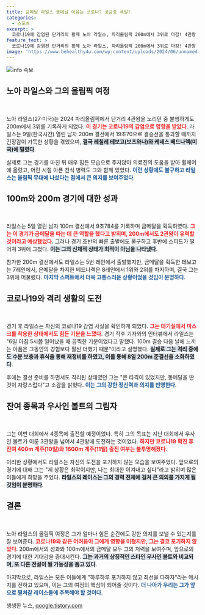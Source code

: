 ```yaml
---
title: 금메달 라일스 동메달 이유는 코로나? 궁금증 폭발!
categories:
  - 스포츠
excerpt: >
  코로나19에 감염된 단거리의 황제 노아 라일스, 파리올림픽 200m에서 3위로 마감! 4관왕 꿈이 좌절된 그가 겪은 아찔한 순간과 감동의 격리 생활이 공개된다. 클릭하고 그의 진심을 확인하세요!
feature_text: >
  코로나19에 감염된 단거리의 황제 노아 라일스, 파리올림픽 200m에서 3위로 마감! 4관왕 꿈이 좌절된 그가 겪은 아찔한 순간과 감동의 격리 생활이 공개된다. 클릭하고 그의 진심을 확인하세요!
image: 'https://www.behealthy4u.com/wp-content/uploads/2024/06/unnamed-file.png'
---
```


<p><img src="https://www.behealthy4u.com/wp-content/uploads/2024/06/unnamed-file.png" alt="info 속보" /></p>

<h2 data-ke-size="size26">노아 라일스와 그의 올림픽 여정</h2>

<p data-ke-size="size16">&nbsp;</p>

<p>노아 라일스(27·미국)는 2024 파리올림픽에서 단거리 4관왕을 노리던 중 불행하게도 200m에서 3위를 기록하게 되었다. <b><span style="color: #ee2323;">이 경기는 코로나19의 감염으로 영향을 받았다</span></b>. 라일스는 9일(한국시간) 열린 남자 200m 결선에서 19초70으로 결승선을 통과할 때까지 긴장감이 가득한 상황을 겪었으며, <b><span style="background-color: #21538527;">결국 레칠레 테보고(보츠와나)와 케네스 베드나렉(미국)에 밀렸다</span></b>. </p>

<p>실제로 그는 경기를 마친 뒤 매우 힘든 모습으로 주저앉아 의료진의 도움을 받아 휠체어에 올랐고, 어린 시절 아픈 천식 병력도 그와 함께 있었다. <b><span style="color: #1a5490;">이런 상황에도 불구하고 라일스는 올림픽 무대에 나섰다는 점에서 큰 의지를 보여주었다</span></b>.</p>

<h2 data-ke-size="size26">100m와 200m 경기에 대한 성과</h2>

<p data-ke-size="size16">&nbsp;</p>

<p>라일스는 5일 열린 남자 100m 결선에서 9초784를 기록하며 금메달을 획득하였다. <b><span style="color: #ee2323;">그는 이 경기가 금메달을 따는 데 큰 역할을 했다고 밝히며, 200m에서도 2관왕이 유력할 것이라고 예상했었다</span></b>. 그러나 경기 초반의 빠른 출발에도 불구하고 후반에 스피드가 떨어져 3위에 그쳤다. <b><span style="background-color: #21538527;">이는 그의 신체적 상태가 최적이 아님을 나타냈다</span></b>.</p>

<p>참가한 200m 결선에서도 라일스는 5번 레인에서 출발했지만, 금메달을 획득한 테보고는 7레인에서, 은메달을 차지한 베드나렉은 8레인에서 1위와 2위를 차지하며, 결국 그는 3위에 머물렀다. <b><span style="color: #1a5490;">마지막 스퍼트에서 더욱 고통스러운 상황이었을 것임이 분명하다</span></b>.</p>

<h2 data-ke-size="size26">코로나19와 격리 생활의 도전</h2>

<p data-ke-size="size16">&nbsp;</p>

<p>경기 후 라일스는 자신의 코로나19 감염 사실을 확인하게 되었다. <b><span style="color: #ee2323;">그는 대기실에서 마스크를 착용한 상태에서도 힘든 기분을 느꼈다</span></b>. 경기 직후 기자와의 인터뷰에서 라일스는 "6일 아침 5시쯤 일어났을 때 끔찍한 기분이었다고 말했다. 100m 결승 다음 날에 느끼는 아픔은 그동안의 경험보다 훨씬 더했기 때문"이라고 설명했다. <b><span style="background-color: #21538527;">실제로 그는 격리 중에도 수분 보충과 휴식을 통해 재정비를 하였고, 이를 통해 8일 200m 준결선을 소화하였다</span></b>.</p>

<p>후에는 결선 준비를 하면서도 격리된 상태였던 그는 "큰 타격이 있었지만, 동메달을 딴 것이 자랑스럽다"고 소감을 밝혔다. <b><span style="color: #1a5490;">이는 그의 강한 정신력과 의지를 반영한다</span></b>.</p>

<h2 data-ke-size="size26">잔여 종목과 우사인 볼트의 그림자</h2>

<p data-ke-size="size16">&nbsp;</p>

<p>그는 이번 대회에서 4종목에 출전할 예정이었다. 특히 그의 목표는 지난 대회에서 우사인 볼트가 이룬 3관왕을 넘어서 4관왕에 도전하는 것이었다. <b><span style="color: #ee2323;">하지만 코로나19 확진 후 잔여 400m 계주(10일)와 1600m 계주(11일) 출전 여부는 불투명해졌다</span></b>. </p>

<p>이러한 상황에서도 라일스는 자신의 도전을 포기하지 않는 모습을 보여주었다. 앞으로의 경기에 대해 그는 "제 상황은 최악이지만, 나는 최대한 이겨내고 싶다"라고 밝히며 많은 이들에게 희망을 주었다. <b><span style="background-color: #21538527;">라일스의 레이스는 그의 경력 전체에 걸쳐 큰 의의를 가지게 될 것임이 분명하다</span></b>.</p>

<h2 data-ke-size="size26">결론</h2>

<p data-ke-size="size16">&nbsp;</p>

<p>노아 라일스의 올림픽 여정은 그가 얼마나 힘든 순간에도 강한 의지를 보낼 수 있는지를 잘 보여준다. <b><span style="color: #ee2323;">코로나19와 같은 어려움이 그에게 영향을 미쳤지만, 그는 결코 포기하지 않았다</span></b>. 200m에서의 성과와 100m에서의 금메달 모두 그의 저력을 보여주며, 앞으로의 경기에 대한 기대감을 증대시킨다. <b><span style="background-color: #21538527;">그는 과거의 상징적인 스타인 우사인 볼트와 비교되며, 또 다른 전설이 될 가능성을 품고 있다</span></b>. </p>

<p>마지막으로, 라일스는 모든 이들에게 "하루하루 포기하지 않고 최선을 다하자"라는 메시지를 전하고 있으며, 이는 그의 여정의 핵심이 되어줄 것이다. <b><span style="color: #1a5490;">더 나아가 우리는 그가 앞으로 펼쳐갈 레이스들에 주목해야 할 것이다</span></b>.</p>
생생한 뉴스, <a href="https://qoogle.tistory.com" rel="dofollow">qoogle.tistory.com</a>


